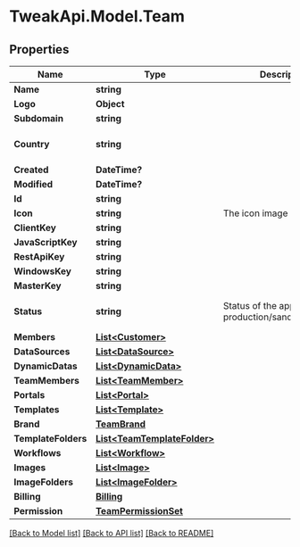 # TweakApi.Model.Team
## Properties

Name | Type | Description | Notes
------------ | ------------- | ------------- | -------------
**Name** | **string** |  | 
**Logo** | **Object** |  | [optional] 
**Subdomain** | **string** |  | [optional] 
**Country** | **string** |  | [optional] [default to "Ireland"]
**Created** | **DateTime?** |  | [optional] 
**Modified** | **DateTime?** |  | [optional] 
**Id** | **string** |  | 
**Icon** | **string** | The icon image url | [optional] 
**ClientKey** | **string** |  | [optional] 
**JavaScriptKey** | **string** |  | [optional] 
**RestApiKey** | **string** |  | [optional] 
**WindowsKey** | **string** |  | [optional] 
**MasterKey** | **string** |  | [optional] 
**Status** | **string** | Status of the application, production/sandbox/disabled | [optional] [default to "sandbox"]
**Members** | [**List&lt;Customer&gt;**](Customer.md) |  | [optional] 
**DataSources** | [**List&lt;DataSource&gt;**](DataSource.md) |  | [optional] 
**DynamicDatas** | [**List&lt;DynamicData&gt;**](DynamicData.md) |  | [optional] 
**TeamMembers** | [**List&lt;TeamMember&gt;**](TeamMember.md) |  | [optional] 
**Portals** | [**List&lt;Portal&gt;**](Portal.md) |  | [optional] 
**Templates** | [**List&lt;Template&gt;**](Template.md) |  | [optional] 
**Brand** | [**TeamBrand**](TeamBrand.md) |  | [optional] 
**TemplateFolders** | [**List&lt;TeamTemplateFolder&gt;**](TeamTemplateFolder.md) |  | [optional] 
**Workflows** | [**List&lt;Workflow&gt;**](Workflow.md) |  | [optional] 
**Images** | [**List&lt;Image&gt;**](Image.md) |  | [optional] 
**ImageFolders** | [**List&lt;ImageFolder&gt;**](ImageFolder.md) |  | [optional] 
**Billing** | [**Billing**](Billing.md) |  | [optional] 
**Permission** | [**TeamPermissionSet**](TeamPermissionSet.md) |  | [optional] 

[[Back to Model list]](../README.md#documentation-for-models) [[Back to API list]](../README.md#documentation-for-api-endpoints) [[Back to README]](../README.md)

